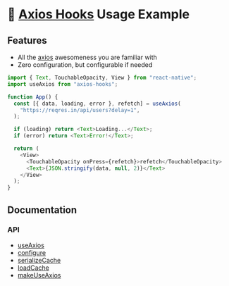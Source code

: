 # 🍾 [Axios Hooks](https://github.com/simoneb/axios-hooks) Usage Example

## Features

- All the [axios](https://github.com/axios/axios) awesomeness you are familiar with
- Zero configuration, but configurable if needed

```js
import { Text, TouchableOpacity, View } from "react-native";
import useAxios from "axios-hooks";

function App() {
  const [{ data, loading, error }, refetch] = useAxios(
    "https://reqres.in/api/users?delay=1",
  );

  if (loading) return <Text>Loading...</Text>;
  if (error) return <Text>Error!</Text>;

  return (
    <View>
      <TouchableOpacity onPress={refetch}>refetch</TouchableOpacity>
      <Text>{JSON.stringify(data, null, 2)}</Text>
    </View>
  );
}
```

## Documentation

### API

- [useAxios](#useaxiosurlconfig-options)
- [configure](#configure-cache-axios-defaultoptions-)
- [serializeCache](#serializeCache)
- [loadCache](#loadcachecache)
- [makeUseAxios](#makeuseaxios-cache-axios-defaultoptions-)
